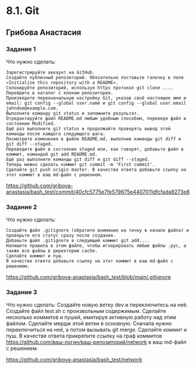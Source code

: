# 8.1. Git  
## Грибова Анастасия  
### Задание 1  
Что нужно сделать:

    Зарегистрируйте аккаунт на GitHub.
    Создайте публичный репозиторий. Обязательно поставьте галочку в поле «Initialize this repository with a README».
    Склонируйте репозиторий, используя https протокол git clone ....
    Перейдите в каталог с клоном репозитория.
    Произведите первоначальную настройку Git, указав своё настоящее имя и email: git config --global user.name и git config --global user.email johndoe@example.com.
    Выполните команду git status и запомните результат.
    Отредактируйте файл README.md любым удобным способом, переведя файл в состояние Modified.
    Ещё раз выполните git status и продолжайте проверять вывод этой команды после каждого следующего шага.
    Посмотрите изменения в файле README.md, выполнив команды git diff и git diff --staged.
    Переведите файл в состояние staged или, как говорят, добавьте файл в коммит, командой git add README.md.
    Ещё раз выполните команды git diff и git diff --staged.
    Теперь можно сделать коммит git commit -m 'First commit'.
    Сделайте git push origin master. В качестве ответа добавьте ссылку на этот коммит в ваш md-файл с решением.  



https://github.com/gribova-anastasia/bash_test/commit/40cfc5775e7fe579875e4407011dfcfada8273e8 
### Задание 2  
Что нужно сделать:

    Создайте файл .gitignore (обратите внимание на точку в начале файла) и проверьте его статус сразу после создания.
    Добавьте файл .gitignore в следующий коммит git add....
    Напишите правила в этом файле, чтобы игнорировать любые файлы .pyc, а также все файлы в директории cache.
    Сделайте коммит и пуш. 
    В качестве ответа добавьте ссылку на этот коммит в ваш md-файл с решением.  
    
https://github.com/gribova-anastasia/bash_test/blob/main/.gitignore  

### Задание 3  
Что нужно сделать:
    Создайте новую ветку dev и переключитесь на неё.
    Создайте файл test.sh с произвольным содержимым.
    Сделайте несколько коммитов и пушей, имитируя активную работу над этим файлом.
    Сделайте мердж этой ветки в основную. Сначала нужно переключиться на неё, а потом вызывать git merge.
    Сделайте коммит и пуш.
    В качестве ответа прикрепите ссылку на граф коммитов https://github.com/ваш-логин/ваш-репозиторий/network в ваш md-файл с решением.  
    
https://github.com/gribova-anastasia/bash_test/network  
